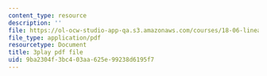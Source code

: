 ```yaml
---
content_type: resource
description: ''
file: https://ol-ocw-studio-app-qa.s3.amazonaws.com/courses/18-06-linear-algebra-spring-2010/9ba2304f3bc403aa625e99238d6195f7_Go2aLo7ZOlU.pdf
file_type: application/pdf
resourcetype: Document
title: 3play pdf file
uid: 9ba2304f-3bc4-03aa-625e-99238d6195f7
---
```

